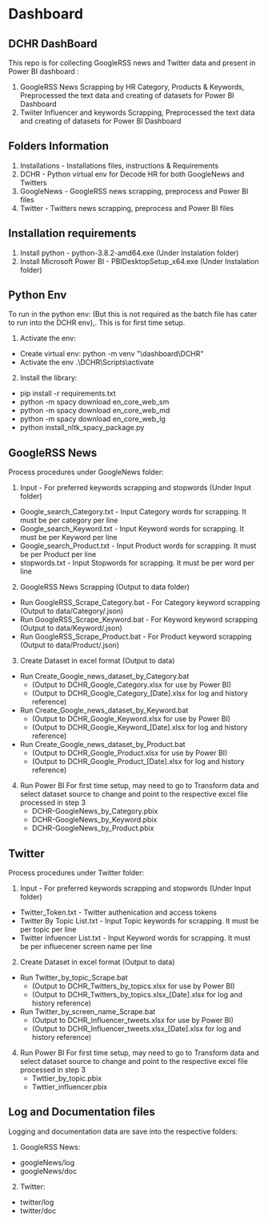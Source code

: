 # Dashboard
## DCHR DashBoard
This repo is for collecting GoogleRSS news and Twitter data and present in Power BI dashboard :
 1. GoogleRSS News Scrapping by HR Category, Products & Keywords, Preprocessed the text data and creating of datasets for Power BI Dashboard
 2. Twiiter Influencer and keywords Scrapping, Preprocessed the text data and creating of datasets for Power BI Dashboard

## Folders Information
 1. Installations - Installations files, instructions & Requirements
 2. DCHR          - Python virtual env for Decode HR for both GoogleNews and Twitters
 3. GoogleNews    - GoogleRSS news scrapping, preprocess and Power BI files
 4. Twitter       - Twitters news scrapping, preprocess and Power BI files

## Installation requirements
 1. Install python - python-3.8.2-amd64.exe (Under Instalation folder)
 2. Install Microsoft Power BI - PBIDesktopSetup_x64.exe (Under Instalation folder)
 
## Python Env
To run in the python env: (But this is not required as the batch file has cater to run into the DCHR env),. This is for first time setup.
 1. Activate the env:
   - Create virtual env:
     python -m venv "<your path>\dashboard\DCHR"
   - Activate the env
     .\DCHR\Scripts\activate
 2. Install the library:
   - pip install -r requirements.txt
   - python -m spacy download en_core_web_sm 
   - python -m spacy download en_core_web_md 
   - python -m spacy download en_core_web_lg 
   - python install_nltk_spacy_package.py

## GoogleRSS News
Process procedures under GoogleNews folder:
 1. Input - For preferred keywords scrapping and stopwords (Under Input folder)
  - Google_search_Category.txt - Input Category words for scrapping. It must be per category per line
  - Google_search_Keyword.txt  - Input Keyword  words for scrapping. It must be per Keyword per line
  - Google_search_Product.txt  - Input Product  words for scrapping. It must be per Product per line
  - stopwords.txt              - Input Stopwords for scrapping. It must be per word per line
 2. GoogleRSS News Scrapping (Output to data folder)
  - Run GoogleRSS_Scrape_Category.bat - For Category keyword scrapping (Output to data/Category/<Category>.json)
  - Run GoogleRSS_Scrape_Keyword.bat  - For Keyword  keyword scrapping (Output to data/Keyword/<Keyword>.json)
  - Run GoogleRSS_Scrape_Product.bat  - For Product  keyword scrapping (Output to data/Product/<Product>.json)
 3. Create Dataset in excel format (Output to data)
  - Run Create_Google_news_dataset_by_Category.bat 
    - (Output to DCHR_Google_Category.xlsx for use by Power BI)
    - (Output to DCHR_Google_Category_[Date].xlsx for log and history reference)
  - Run Create_Google_news_dataset_by_Keyword.bat  
    - (Output to DCHR_Google_Keyword.xlsx for use by Power BI)
    - (Output to DCHR_Google_Keyword_[Date].xlsx for log and history reference)
  - Run Create_Google_news_dataset_by_Product.bat
    - (Output to DCHR_Google_Product.xlsx for use by Power BI)
    - (Output to DCHR_Google_Product_[Date].xlsx for log and history reference)
 4. Run Power BI
    For first time setup, may need to go to Transform data and select dataset source to change and point to the respective excel file processed in step 3
    - DCHR-GoogleNews_by_Category.pbix
    - DCHR-GoogleNews_by_Keyword.pbix
    - DCHR-GoogleNews_by_Product.pbix
 
## Twitter
Process procedures under Twitter folder:
 1. Input - For preferred keywords scrapping and stopwords (Under Input folder)
  - Twitter_Token.txt          - Twitter authenication and access tokens
  - Twitter By Topic List.txt  - Input Topic keywords for scrapping. It must be per topic per line
  - Twitter Infuencer List.txt - Input Keyword  words for scrapping. It must be per influecener screen name per line
 2. Create Dataset in excel format (Output to data)
  - Run Twitter_by_topic_Scrape.bat 
    - (Output to DCHR_Twitters_by_topics.xlsx for use by Power BI)
    - (Output to DCHR_Twitters_by_topics.xlsx_[Date].xlsx for log and history reference)
  - Run Twitter_by_screen_name_Scrape.bat  
    - (Output to DCHR_Influencer_tweets.xlsx for use by Power BI)
    - (Output to DCHR_Influencer_tweets.xlsx_[Date].xlsx for log and history reference)
 4. Run Power BI
    For first time setup, may need to go to Transform data and select dataset source to change and point to the respective excel file processed in step 3
    - Twttier_by_topic.pbix
    - Twttier_influencer.pbix

## Log and Documentation files
Logging and documentation data are save into the respective folders:
1. GoogleRSS News:
  - googleNews/log
  - googleNews/doc
2. Twitter:
  - twitter/log
  - twitter/doc
  
